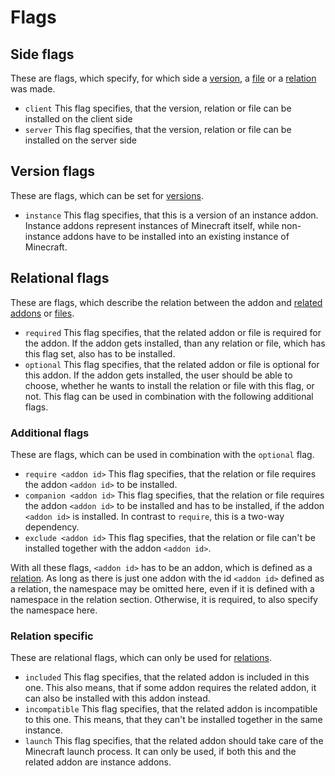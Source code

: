 # Flags

## Side flags

These are flags, which specify, for which side a [version](schema/version.md), a [file](schema/file.md) or
a [relation](schema/relation.md) was made.

- `client` This flag specifies, that the version, relation or file can be installed on the client side
- `server` This flag specifies, that the version, relation or file can be installed on the server side

## Version flags

These are flags, which can be set for [versions](schema/version.md).

- `instance` This flag specifies, that this is a version of an instance addon. Instance addons represent instances of 
Minecraft itself, while non-instance addons have to be installed into an existing instance of Minecraft.

## Relational flags

These are flags, which describe the relation between the addon and [related addons](schema/relation.md)
or [files](schema/file.md).

- `required` This flag specifies, that the related addon or file is required for the addon. If the addon gets installed,
than any relation or file, which has this flag set, also has to be installed.
- `optional` This flag specifies, that the related addon or file is optional for this addon. If the addon gets installed,
the user should be able to choose, whether he wants to install the relation or file with this flag, or not. This flag
can be used in combination with the following additional flags.

### Additional flags

These are flags, which can be used in combination with the `optional` flag.

- `require <addon id>` This flag specifies, that the relation or file requires the addon `<addon id>` to be installed.
- `companion <addon id>` This flag specifies, that the relation or file requires the addon `<addon id>` to be installed
and has to be installed, if the addon `<addon id>` is installed. In contrast to `require`, this is a two-way dependency.
- `exclude <addon id>` This flag specifies, that the relation or file can't be installed together with the addon `<addon id>`. 

With all these flags, `<addon id>` has to be an addon, which is defined as a [relation](schema/relation.md).
As long as there is just one addon with the id `<addon id>` defined as a relation, the namespace may be omitted
here, even if it is defined with a namespace in the relation section. Otherwise, it is required, to also
specify the namespace here.

### Relation specific

These are relational flags, which can only be used for [relations](schema/relation.md).

- `included` This flag specifies, that the related addon is included in this one. This also means, that if some
addon requires the related addon, it can also be installed with this addon instead. 
- `incompatible` This flag specifies, that the related addon is incompatible to this one. This means, that they can't
be installed together in the same instance.
- `launch` This flag specifies, that the related addon should take care of the Minecraft launch process. It can only
be used, if both this and the related addon are instance addons.
